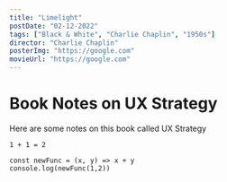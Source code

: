 ```yaml
---
title: "Limelight"
postDate: "02-12-2022"
tags: ["Black & White", "Charlie Chaplin", "1950s"]
director: "Charlie Chaplin"
posterImg: "https://google.com"
movieUrl: "https://google.com"
---
```


# Book Notes on UX Strategy

Here are some notes on this book called UX Strategy

```
1 + 1 = 2
```

```
const newFunc = (x, y) => x + y
console.log(newFunc(1,2))
```
